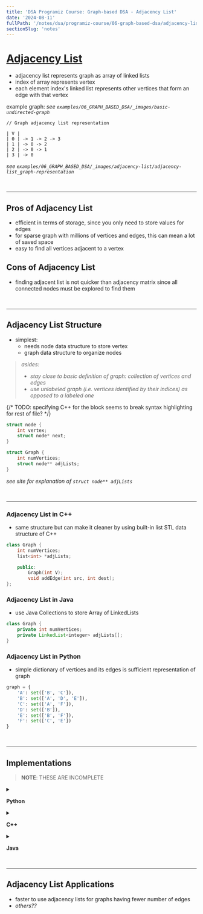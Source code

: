 ```yaml
---
title: 'DSA Programiz Course: Graph-based DSA - Adjacency List'
date: '2024-08-11'
fullPath: '/notes/dsa/programiz-course/06-graph-based-dsa/adjacency-list'
sectionSlug: 'notes'
---
```


# [Adjacency List](https://www.programiz.com/dsa/graph-adjacency-list)

- adjacency list represents graph as array of linked lists
- index of array represents vertex
- each element index's linked list represents other vertices that form an edge with that vertex

example graph:
_see `examples/06_GRAPH_BASED_DSA/_images/basic-undirected-graph`_

```
// Graph adjacency list representation

| V |
| 0 | -> 1 -> 2 -> 3
| 1 | -> 0 -> 2
| 2 | -> 0 -> 1
| 3 | -> 0
```

_see `examples/06_GRAPH_BASED_DSA/_images/adjacency-list/adjacency-list_graph-representation`_

<br/>

---

## Pros of Adjacency List

- efficient in terms of storage, since you only need to store values for edges
- for sparse graph with millions of vertices and edges, this can mean a lot of saved space
- easy to find all vertices adjacent to a vertex

## Cons of Adjacency List

- finding adjacent list is not quicker than adjacency matrix since all connected nodes must be explored to find them

<br/>

---

## Adjacency List Structure

- simplest:
    - needs node data structure to store vertex
    - graph data structure to organize nodes

> _asides:_
> - _stay close to basic definition of graph: collection of vertices and edges_
> - _use unlabeled graph (i.e. vertices identified by their indices) as opposed to a labeled one_

{/*
    TODO: specifying C++ for the block seems to break
    syntax highlighting for rest of file?
*/}

```c
struct node {
    int vertex;
    struct node* next;
}

struct Graph {
    int numVertices;
    struct node** adjLists;
}
```

_see site for explanation of `struct node** adjLists`_

<br/>

---

### Adjacency List in C++

- same structure but can make it cleaner by using built-in list STL data structure of C++

```cpp
class Graph {
    int numVertices;
    list<int> *adjLists;

    public:
        Graph(int V);
        void addEdge(int src, int dest);
};
```

### Adjacency List in Java

- use Java Collections to store Array of LinkedLists
```java
class Graph {
    private int numVertices;
    private LinkedList<integer> adjLists[];
}
```

### Adjacency List in Python

- simple dictionary of vertices and its edges is sufficient representation of graph
```py
graph = {
    'A': set(['B', 'C']),
    'B': set(['A', 'D', 'E']),
    'C': set(['A', 'F']),
    'D': set(['B']),
    'E': set(['B', 'F']),
    'F': set(['C', 'E'])
}
```

<br/>

---

## Implementations

> **NOTE**: THESE ARE INCOMPLETE

<details>

<summary>

**Python**

</summary>

```python
class AdjNode:
    def __init__(self, value):
        self.vertex = value
        self.next = None


class Graph:
    def __init__(self, num):
        self.V = num
        self.graph = [None] * self.V

    # Add edges
    def add_edge(self, src, dest):
        node = AdjNode(dest)
        node.next = self.graph[src]
        self.graph[src] = node

        node = AdjNode(src)
        node.next = self.graph[dest]
        self.graph[dest] = node

    # Print the graph
    def print_graph(self):
        for i in range(self.V):
            print("Vertex " + str(i) + ":", end="")
            temp = self.graph[i]
            while temp:
                print(" -> {}".format(temp.vertex), end="")
                temp = temp.next
            print(" \n")


if __name__ == "__main__":
    V = 5

    # Create graph and edges
    graph = Graph(V)
    graph.add_edge(0, 1)
    graph.add_edge(0, 2)
    graph.add_edge(0, 3)
    graph.add_edge(1, 2)

    graph.print_graph()

```

</details>

<details>

<summary>

**C++**

</summary>

```cpp
#include <bits/stdc++.h>
using namespace std;

// Add edge
void addEdge(vector<int> adj[], int s, int d) {
  adj[s].push_back(d);
  adj[d].push_back(s);
}

// Print the graph
void printGraph(vector<int> adj[], int V) {
  for (int d = 0; d < V; ++d) {
    cout << "\n Vertex "
       << d << ":";
    for (auto x : adj[d])
      cout << "-> " << x;
    printf("\n");
  }
}

int main() {
  int V = 5;

  // Create a graph
  vector<int> adj[V];

  // Add edges
  addEdge(adj, 0, 1);
  addEdge(adj, 0, 2);
  addEdge(adj, 0, 3);
  addEdge(adj, 1, 2);
  printGraph(adj, V);
}

```

</details>

<details>

<summary>

**Java**

</summary>

```java
import java.util.*;

class Graph {
    private int numVertices;
    private LinkedList<integer> adjLists[];

    public static void main(String[] args) {
        int V = 5;
        ArrayList<ArrayList<Integer>> am = new ArrayList<ArrayList<Integer>>(V);

        for (int i = 0; i < V; i++) {
            am.add(new ArrayList<Integer>());
        }

        addEdge(am, 0, 1);
        addEdge(am, 0, 2);
        addEdge(am, 0, 3);
        addEdge(am, 1, 2);

        printGraph(am);
    }

    // seems like this should use LinkedLists?
    static void addEdge(
        ArrayList<ArrayList<Integer>> adjMatrix,
        int src,
        int dest
    ) {
        am.get(s).add(d);
        am.get(d).add(s);
    }

    static void printGraph(ArrayList<ArrayList<Integer>> am) {
        for (int i = 0; i < am.size(); i++) {
            System.out.println("\nVertex " + i + ":");
            for (int j = 0; j < am.get(i).size(); j++) {
                System.out.print(" -> " + am.get(i).get(j));
            }
            System.out.println();
        }
    }
}

```

</details>

<br/>

---

## Adjacency List Applications

- faster to use adjacency lists for graphs having fewer number of edges
- _others??_
